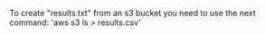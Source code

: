 To create "results.txt" from an s3 bucket you need to use the next command:
'aws s3 ls <S3 URL> > results.csv'